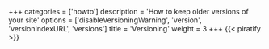 +++
categories = ['howto']
description = 'How to keep older versions of your site'
options = ['disableVersioningWarning', 'version', 'versionIndexURL', 'versions']
title = 'Versioning'
weight = 3
+++
{{< piratify >}}